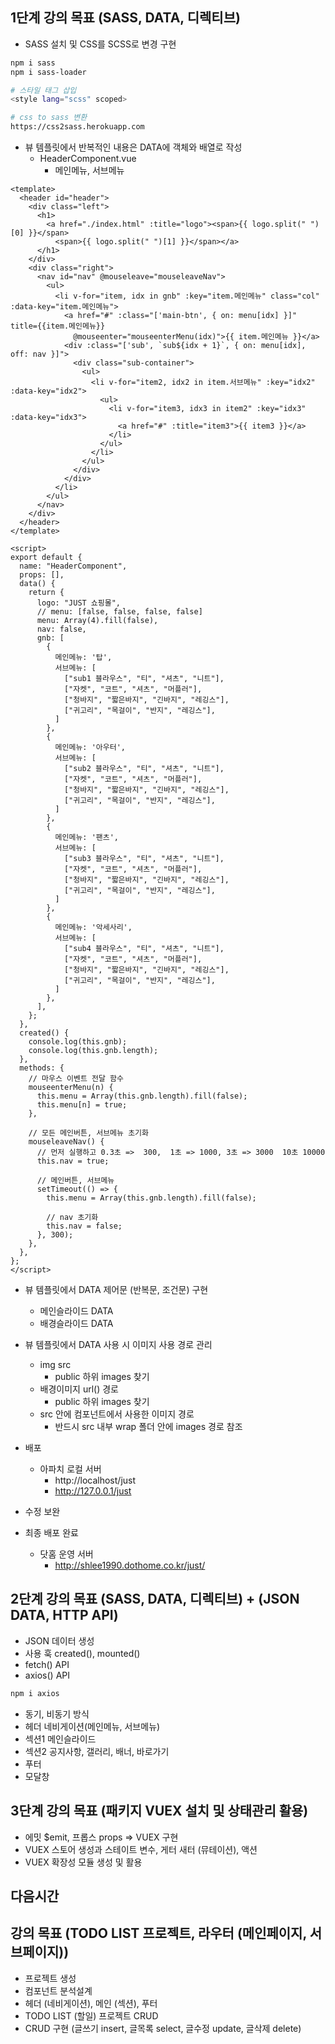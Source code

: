 ## 1단계 강의 목표 (SASS, DATA, 디렉티브)
- SASS 설치 및 CSS를 SCSS로 변경 구현
``` bash
npm i sass
npm i sass-loader

# 스타일 태그 삽입
<style lang="scss" scoped>

# css to sass 변환
https://css2sass.herokuapp.com
```

- 뷰 템플릿에서 반복적인 내용은 DATA에 객체와 배열로 작성
  - HeaderComponent.vue
    - 메인메뉴, 서브메뉴
``` vue
<template>
  <header id="header">
    <div class="left">
      <h1>
        <a href="./index.html" :title="logo"><span>{{ logo.split(" ")[0] }}</span>
          <span>{{ logo.split(" ")[1] }}</span></a>
      </h1>
    </div>
    <div class="right">
      <nav id="nav" @mouseleave="mouseleaveNav">
        <ul>
          <li v-for="item, idx in gnb" :key="item.메인메뉴" class="col" :data-key="item.메인메뉴">
            <a href="#" :class="['main-btn', { on: menu[idx] }]" title={{item.메인메뉴}}
              @mouseenter="mouseenterMenu(idx)">{{ item.메인메뉴 }}</a>
            <div :class="['sub', `sub${idx + 1}`, { on: menu[idx], off: nav }]">
              <div class="sub-container">
                <ul>
                  <li v-for="item2, idx2 in item.서브메뉴" :key="idx2" :data-key="idx2">
                    <ul>
                      <li v-for="item3, idx3 in item2" :key="idx3" :data-key="idx3">
                        <a href="#" :title="item3">{{ item3 }}</a>
                      </li>
                    </ul>
                  </li>
                </ul>
              </div>
            </div>
          </li>
        </ul>
      </nav>
    </div>
  </header>
</template>

<script>
export default {
  name: "HeaderComponent",
  props: [],
  data() {
    return {
      logo: "JUST 쇼핑몰",
      // menu: [false, false, false, false]
      menu: Array(4).fill(false),
      nav: false,
      gnb: [
        {
          메인메뉴: '탑',
          서브메뉴: [
            ["sub1 블라우스", "티", "셔츠", "니트"],
            ["자켓", "코트", "셔츠", "머플러"],
            ["청바지", "짧은바지", "긴바지", "레깅스"],
            ["귀고리", "목걸이", "반지", "레깅스"],
          ]
        },
        {
          메인메뉴: '아우터',
          서브메뉴: [
            ["sub2 블라우스", "티", "셔츠", "니트"],
            ["자켓", "코트", "셔츠", "머플러"],
            ["청바지", "짧은바지", "긴바지", "레깅스"],
            ["귀고리", "목걸이", "반지", "레깅스"],
          ]
        },
        {
          메인메뉴: '팬츠',
          서브메뉴: [
            ["sub3 블라우스", "티", "셔츠", "니트"],
            ["자켓", "코트", "셔츠", "머플러"],
            ["청바지", "짧은바지", "긴바지", "레깅스"],
            ["귀고리", "목걸이", "반지", "레깅스"],
          ]
        },
        {
          메인메뉴: '악세사리',
          서브메뉴: [
            ["sub4 블라우스", "티", "셔츠", "니트"],
            ["자켓", "코트", "셔츠", "머플러"],
            ["청바지", "짧은바지", "긴바지", "레깅스"],
            ["귀고리", "목걸이", "반지", "레깅스"],
          ]
        },
      ],
    };
  },
  created() {
    console.log(this.gnb);
    console.log(this.gnb.length);
  },
  methods: {
    // 마우스 이벤트 전달 함수
    mouseenterMenu(n) {
      this.menu = Array(this.gnb.length).fill(false);
      this.menu[n] = true;
    },

    // 모든 메인버튼, 서브메뉴 초기화
    mouseleaveNav() {
      // 먼저 실행하고 0.3초 =>  300,  1초 => 1000, 3초 => 3000  10초 10000
      this.nav = true;

      // 메인버튼, 서브메뉴
      setTimeout(() => {
        this.menu = Array(this.gnb.length).fill(false);

        // nav 초기화
        this.nav = false;
      }, 300);
    },
  },
};
</script>
```

- 뷰 템플릿에서 DATA 제어문 (반복문, 조건문) 구현
  - 메인슬라이드 DATA
  - 배경슬라이드 DATA

- 뷰 템플릿에서 DATA 사용 시 이미지 사용 경로 관리
  - img src
    - public 하위 images 찾기
  - 배경이미지 url() 경로
    - public 하위 images 찾기
  - src 안에 컴포넌트에서 사용한 이미지 경로
    - 반드시 src 내부 wrap 폴더 안에 images 경로 참조

- 배포
  - 아파치 로컬 서버
    - http://localhost/just
    - http://127.0.0.1/just

- 수정 보완
- 최종 배포 완료
  - 닷홈 운영 서버
    - http://shlee1990.dothome.co.kr/just/

## 2단계 강의 목표 (SASS, DATA, 디렉티브) + (JSON DATA, HTTP API)
- JSON 데이터 생성
- 사용 훅 created(), mounted()
- fetch() API
- axios() API
```bash
npm i axios
```
- 동기, 비동기 방식 
- 헤더 네비게이션(메인메뉴, 서브메뉴)
- 섹션1 메인슬라이드
- 섹션2 공지사항, 갤러리, 배너, 바로가기
- 푸터
- 모달창

## 3단계 강의 목표 (패키지 VUEX 설치 및 상태관리 활용)
- 에밋 $emit, 프롭스 props => VUEX 구현
- VUEX 스토어 생성과 스테이트 변수, 게터 새터 (뮤테이션), 액션
- VUEX 확장성 모듈 생성 및 활용

## 다음시간
## 강의 목표 (TODO LIST 프로젝트, 라우터 (메인페이지, 서브페이지))
- 프로젝트 생성
- 컴포넌트 분석설계
- 헤더 (네비게이션), 메인 (섹션), 푸터
- TODO LIST (할일) 프로젝트 CRUD
- CRUD 구현 (글쓰기 insert, 글목록 select, 글수정 update, 글삭제 delete)